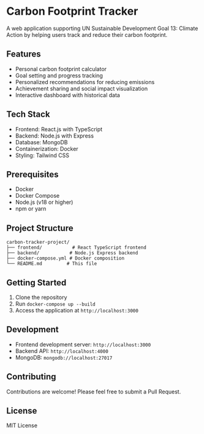# Carbon Footprint Tracker

A web application supporting UN Sustainable Development Goal 13: Climate Action by helping users track and reduce their carbon footprint.

## Features

- Personal carbon footprint calculator
- Goal setting and progress tracking
- Personalized recommendations for reducing emissions
- Achievement sharing and social impact visualization
- Interactive dashboard with historical data

## Tech Stack

- Frontend: React.js with TypeScript
- Backend: Node.js with Express
- Database: MongoDB
- Containerization: Docker
- Styling: Tailwind CSS

## Prerequisites

- Docker
- Docker Compose
- Node.js (v18 or higher)
- npm or yarn

## Project Structure

```
carbon-tracker-project/
├── frontend/           # React TypeScript frontend
├── backend/           # Node.js Express backend
├── docker-compose.yml # Docker composition
└── README.md         # This file
```

## Getting Started

1. Clone the repository
2. Run `docker-compose up --build`
3. Access the application at `http://localhost:3000`

## Development

- Frontend development server: `http://localhost:3000`
- Backend API: `http://localhost:4000`
- MongoDB: `mongodb://localhost:27017`

## Contributing

Contributions are welcome! Please feel free to submit a Pull Request.

## License

MIT License 